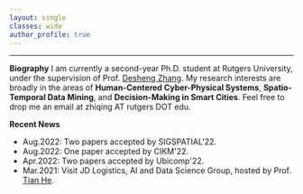 ```yaml
---
layout: single
classes: wide
author_profile: true
---
```


***
**Biography**
I am currently a second-year Ph.D. student at Rutgers University, under the supervision of Prof. [Desheng Zhang](https://www.cs.rutgers.edu/~dz220/).
My research interests are broadly in the areas of **Human-Centered Cyber-Physical Systems**, **Spatio-Temporal Data Mining**, and **Decision-Making in Smart Cities**. Feel free to drop me an email at zhiqing AT rutgers DOT edu.

**Recent News**

* Aug.2022: Two papers accepted by SIGSPATIAL'22.
* Aug.2022: One paper accepted by CIKM'22.
* Apr.2022: Two papers accepted by Ubicomp'22.
* Mar.2021: Visit JD Logistics, AI and Data Science Group, hosted by Prof. [Tian He](https://www-users.cs.umn.edu/~tianhe/).










 <script type='text/javascript' id='clustrmaps' src='//cdn.clustrmaps.com/map_v2.js?cl=ffffff&w=253&t=m&d=EQYPlw5lDg15RcgG0z_hUteyGtKKwFr6VRGHCriccuo'></script>
